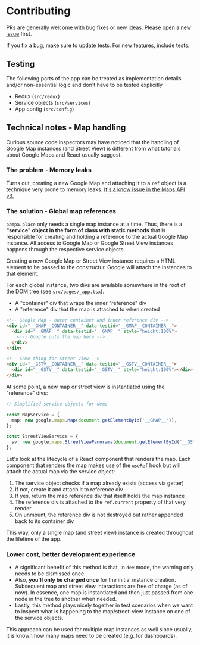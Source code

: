 # Contributing

PRs are generally welcome with bug fixes or new ideas. Please [open a new issue](https://github.com/eegli/pampa.place/issues/new/choose) first.

If you fix a bug, make sure to update tests. For new features, include tests.

## Testing

The following parts of the app can be treated as implementation details and/or non-essential logic and don't have to be tested explicitly

- Redux (`src/redux`)
- Service objects (`src/services`)
- App config (`src/config`)

## Technical notes - Map handling

Curious source code inspectors may have noticed that the handling of Google Map instances (and Street View) is different from what tutorials about Google Maps and React usually suggest.

### The problem - Memory leaks

Turns out, creating a new Google Map and attaching it to a `ref` object is a technique very prone to memory leaks. [It's a know issue in the Maps API v3.](https://stackoverflow.com/a/21192357)

### The solution - Global map references

`pampa.place` only needs a single map instance at a time. Thus, there is a **"service" object in the form of class with static methods** that is responsible for creating and holding a reference to the actual Google Map instance. All access to Google Map or Google Street View instances happens through the respective service objects.

Creating a new Google Map or Street View instance requires a HTML element to be passed to the constructur. Google will attach the instances to that element.

For each global instance, two divs are available somewhere in the root of the DOM tree (see `src/pages/_app.tsx`).

- A "container" div that wraps the inner "reference" div
- A "reference" div that the map is attached to when created

```html
<!-- Google Map - outer container and inner reference div -->
<div id="__GMAP__CONTAINER__" data-testid="__GMAP__CONTAINER__">
  <div id="__GMAP__" data-testid="__GMAP__" style="height:100%">
    <!-- Google puts the map here -->
  </div>
</div>

<!-- Same thing for Street View -->
<div id="__GSTV__CONTAINER__" data-testid="__GSTV__CONTAINER__">
  <div id="__GSTV__" data-testid="__GSTV__" style="height:100%"></div>
</div>
```

At some point, a new map or street view is instantiated using the "reference" divs:

```ts
// Simplified service objects for demo

const MapService = {
  map: new google.maps.Map(document.getElementById('__GMAP__')),
};

const StreetViewService = {
  sv: new google.maps.StreetViewPanorama(document.getElementById('__GSTV__')),
};
```

Let's look at the lifecycle of a React component that renders the map. Each component that renders the map makes use of the `useRef` hook but will attach the actual map via the service object:

1. The service object checks if a map already exists (access via getter)
2. If not, create it and attach it to reference div
3. If yes, return the map reference div that itself holds the map instance
4. The reference div is attached to the `ref.current` property of that very render
5. On unmount, the reference div is not destroyed but rather appended back to its container div

This way, only a single map (and street view) instance is created throughout the lifetime of the app.

### Lower cost, better development experience

- A significant benefit of this method is that, in `dev` mode, the warning only needs to be dismissed once.
- Also, **you'll only be charged once** for the initial instance creation. Subsequent map and street view interactions are free of charge (as of now). In essence, one map is instantiated and then just passed from one node in the tree to another when needed.
- Lastly, this method plays nicely together in test scenarios when we want to inspect what is happening to the map/street-view instance on one of the service objects.

This approach can be used for multiple map instances as well since usually, it is known how many maps need to be created (e.g. for dashboards).
